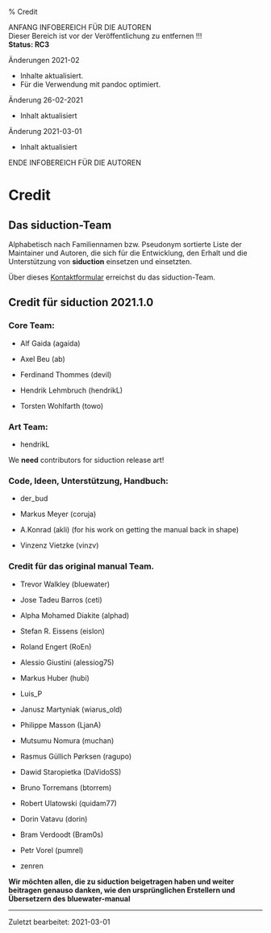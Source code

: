 % Credit

ANFANG   INFOBEREICH FÜR DIE AUTOREN  
Dieser Bereich ist vor der Veröffentlichung zu entfernen !!!  
**Status: RC3**

Änderungen 2021-02

+ Inhalte aktualisiert.
+ Für die Verwendung mit pandoc optimiert.

Änderung 26-02-2021
+ Inhalt aktualisiert

Änderung 2021-03-01

+ Inhalt aktualisiert

ENDE   INFOBEREICH FÜR DIE AUTOREN

# Credit

## Das siduction-Team

Alphabetisch nach Familiennamen bzw. Pseudonym sortierte Liste der Maintainer und Autoren, die sich für die Entwicklung, den Erhalt und die Unterstützung von **siduction** einsetzen und einsetzten.

Über dieses [Kontaktformular](https://forum.siduction.org/index.php?action=contact) erreichst du das siduction-Team.


## Credit für siduction 2021.1.0

### Core Team:

+ Alf Gaida (agaida)

+ Axel Beu (ab) 

+ Ferdinand Thommes (devil) 

+ Hendrik Lehmbruch (hendrikL)

+ Torsten Wohlfarth (towo)

### Art Team:

+ hendrikL

We **need** contributors for siduction release art!

### Code, Ideen, Unterstützung, Handbuch:

+ der_bud

+ Markus Meyer (coruja)

+ A.Konrad (akli) (for his work on getting the manual back in shape)

+ Vinzenz Vietzke (vinzv)

### Credit für das original manual Team.

+ Trevor Walkley (bluewater)

+ Jose Tadeu Barros (ceti)

+ Alpha Mohamed Diakite (alphad)

+ Stefan R. Eissens (eislon)

+ Roland Engert (RoEn)

+ Alessio Giustini (alessiog75)

+ Markus Huber (hubi)

+ Luis_P

+ Janusz Martyniak (wiarus_old)

+ Philippe Masson (LjanA)

+ Mutsumu Nomura (muchan)

+ Rasmus Güllich Pørksen (ragupo)

+ Dawid Staropietka (DaVidoSS)

+ Bruno Torremans (btorrem)

+ Robert Ulatowski (quidam77)

+ Dorin Vatavu (dorin)

+ Bram Verdoodt (Bram0s)

+ Petr Vorel (pumrel)

+ zenren

**Wir möchten allen, die zu siduction beigetragen haben und weiter beitragen genauso danken, wie den ursprünglichen Erstellern und Übersetzern des bluewater-manual**

---

<div id="rev">Zuletzt bearbeitet: 2021-03-01</div>
